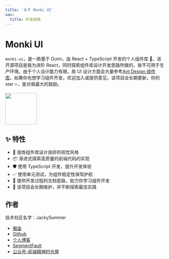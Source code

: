```yaml
---
title: '关于 Monki UI'
nav:
  title: 开发指南
---
```


# Monki UI

`monki-ui`，是一款基于 Dumi，由 React + TypeScript 开发的个人组件库 🎉。该开源项目是我为进阶 React，同时探索组件库设计开发思路所做的，故不可用于生产环境。由于个人设计能力有限，故 UI 设计方面会大量参考[Ant Design 组件库](https://ant.design/index-cn)。如果你也想学习组件开发，欢迎加入或提供意见，该项目会长期更新，你的 star ⭐，是对我最大的鼓励。

<div>
  <img width="100" src="https://img.icons8.com/ultraviolet/2x/year-of-monkey.png"/>
</div>

## ✨ 特性

- 🌈 提炼组件库设计良好的视觉风格
- 📦 渐进式探索高质量的前端代码的实现
- 🛡 使用 TypeScript 开发，提升开发体验
- ✅ 使用单元测试，为组件稳定性保驾护航
- 📖 提供开发过程的文档思路，助力你学习组件开发
- 🔖 该项目会长期维护，并不断探索最佳实践

## 作者

技术社区名字：JackySummer

- [掘金](https://juejin.im/user/1257497033714477/activities)
- [Github](https://github.com/Jacky-Summer)
- [个人博客](https://jacky-summer.github.io/)
- [SegmentFault](https://segmentfault.com/u/jackysummer)
- [公众号-前端精神时光屋](https://raw.githubusercontent.com/jacky-summer/personal-blog/master/%E5%9B%BE%E7%89%87%E6%96%87%E4%BB%B6/fe-house-qrcode.jpg)
